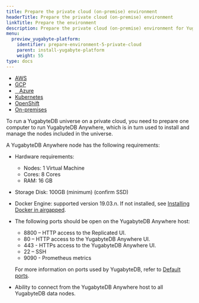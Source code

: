 ```yaml
---
title: Prepare the private cloud (on-premise) environment
headerTitle: Prepare the private cloud (on-premise) environment
linkTitle: Prepare the environment
description: Prepare the private cloud (on-premise) environment for YugabyteDB Anywhere.
menu:
  preview_yugabyte-platform:
    identifier: prepare-environment-5-private-cloud
    parent: install-yugabyte-platform
    weight: 55
type: docs
---
```


<ul class="nav nav-tabs-alt nav-tabs-yb">

  <li>
    <a href="../aws/" class="nav-link">
      <i class="fab fa-aws" aria-hidden="true"></i>
      AWS
    </a>
  </li>

  <li>
    <a href="../gcp/" class="nav-link">
       <i class="fab fa-google" aria-hidden="true"></i>
      GCP
    </a>
  </li>

  <li>
    <a href="../azure/" class="nav-link">
      <i class="icon-azure" aria-hidden="true"></i>
      &nbsp;&nbsp; Azure
    </a>
  </li>

  <li>
    <a href="../kubernetes/" class="nav-link">
      <i class="fas fa-cubes" aria-hidden="true"></i>
      Kubernetes
    </a>
  </li>

<li>
    <a href="../openshift/" class="nav-link">
      <i class="fas fa-cubes" aria-hidden="true"></i>
      OpenShift
    </a>
 </li>

  <li>
    <a href="../on-premises/" class="nav-link active">
      <i class="fas fa-building" aria-hidden="true"></i>
      On-premises
    </a>
  </li>

</ul>

To run a YugabyteDB universe on a private cloud, you need to prepare one computer to run YugabyteDB Anywhere, which is in turn used to install and manage the nodes included in the universe.

A YugabyteDB Anywhere node has the following requirements:

* Hardware requirements:
  * Nodes: 1 Virtual Machine
  * Cores: 8 Cores
  * RAM: 16 GB
* Storage Disk:  100GB (minimum) (confirm SSD)
* Docker Engine: supported version 19.03.n. If not installed, see [Installing Docker in airgapped](https://www.replicated.com/docs/kb/supporting-your-customers/installing-docker-in-airgapped/).
* The following ports should be open on the YugabyteDB Anywhere host:
  * 8800 – HTTP access to the Replicated UI.
  * 80 – HTTP access to the YugabyteDB Anywhere UI.
  * 443 - HTTPs access to the YugabyteDB Anywhere UI.
  * 22 – SSH
  * 9090 - Prometheus metrics

  For more information on ports used by YugabyteDB, refer to [Default ports](../../../../reference/configuration/default-ports).

* Ability to connect from the YugabyteDB Anywhere host to all YugabyteDB data nodes.
